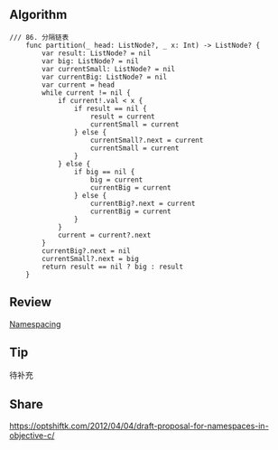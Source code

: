 ## Algorithm

```
/// 86. 分隔链表
    func partition(_ head: ListNode?, _ x: Int) -> ListNode? {
        var result: ListNode? = nil
        var big: ListNode? = nil
        var currentSmall: ListNode? = nil
        var currentBig: ListNode? = nil
        var current = head
        while current != nil {
            if current!.val < x {
                if result == nil {
                    result = current
                    currentSmall = current
                } else {
                    currentSmall?.next = current
                    currentSmall = current
                }
            } else {
                if big == nil {
                    big = current
                    currentBig = current
                } else {
                    currentBig?.next = current
                    currentBig = current
                }
            }
            current = current?.next
        }
        currentBig?.next = nil
        currentSmall?.next = big
        return result == nil ? big : result
    }
```

## Review
[Namespacing](https://nshipster.com/namespacing/)    


## Tip    
待补充

## Share
https://optshiftk.com/2012/04/04/draft-proposal-for-namespaces-in-objective-c/